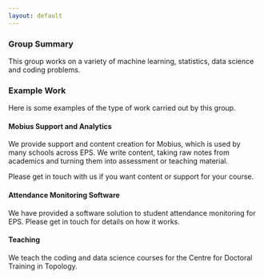 ```yaml
---
layout: default
---
```


### Group Summary
This group works on a variety of machine learning, statistics, data science and coding problems.

### Example Work
Here is some examples of the type of work carried out by this group.

#### Mobius Support and Analytics
We provide support and content creation for Mobius, which is used by many schools across EPS. We write content, taking raw notes from academics and turning them into assessment or teaching material.

Please get in touch with us if you want content or support for your course.

#### Attendance Monitoring Software
We have provided a software solution to student attendance monitoring for EPS. 
Please get in touch for details on how it works.

#### Teaching
We teach the coding and data science courses for the Centre for Doctoral Training in Topology.
